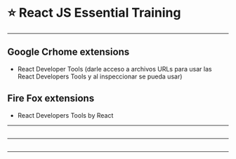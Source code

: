# :star: React JS Essential Training

---

## Google Crhome extensions

- React Developer Tools (darle acceso a archivos URLs para usar las React Developers Tools y al inspeccionar se pueda usar)

## Fire Fox extensions

- React Developers Tools by React

---

##

---

##

---
